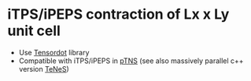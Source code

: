 # iTPS/iPEPS contraction of Lx x Ly unit cell

* Use [Tensordot](https://github.com/smorita/Tensordot) library
* Compatible with iTPS/iPEPS in [pTNS](https://github.com/TsuyoshiOkubo/pTNS) (see also massively parallel c++ version [TeNeS](https://github.com/issp-center-dev/TeNeS))
